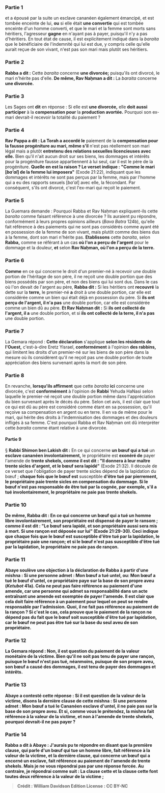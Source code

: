 
### Partie 1
et a épousé par la suite un esclave cananéen également émancipé, et est tombée enceinte de lui, <b>ou</b> si elle était <b>une convertie</b> qui est tombée enceinte d'un homme converti, et que le mari et la femme sont morts sans héritiers, l'agresseur <b>gagne</b> en n'ayant pas à payer, puisqu'il n'y a pas d'héritiers. En tout état de cause, il est explicitement indiqué dans la <i>baraita</i> que le bénéficiaire de l'indemnité qui lui est due, y compris celle qu'elle aurait reçue de son vivant, n'est pas son mari mais plutôt ses héritiers.

### Partie 2
<b>Rabba a dit :</b> Cette <i>baraita</i> concerne <b>une divorcée;</b> puisqu'ils ont divorcé, le mari n'hérite pas d'elle. <b>De même, Rav Naḥman a dit : </b> La <i>baraita</i> concerne <b>une divorcée.</b>

### Partie 3
Les Sages ont <b>dit</b> en réponse : Si elle est <b>une divorcée,</b> elle <b>doit aussi participer</b> à la <b>compensation pour</b> la <b>production avortée.</b> Pourquoi son ex-mari devrait-il recevoir la totalité du paiement ?

### Partie 4
<b>Rav Pappa a dit : La Torah a accordé le</b> paiement de la <b>compensation pour <b>la fausse progéniture</b> au mari, même s'il</b> n'est pas réellement son mari légal mais a plutôt <b>entretenu des relations sexuelles licencieuses avec elle.</b> Bien qu'il n'ait aucun droit sur ses biens, les dommages et intérêts pour la progéniture fausse appartiennent à lui seul, car il est le père de la progéniture. <b>Quelle en est la raison ? Le verset indique : "Comme le mari [<i>ba'al</i>] de la femme lui imposera"</b> (Exode 21:22), indiquant que les dommages et intérêts ne sont pas perçus par la femme, mais par l'homme qui a eu des rapports sexuels [<i>ba'al</i>] avec elle, la fécondant. Par conséquent, s'ils ont divorcé, c'est l'ex-mari qui reçoit le paiement.

### Partie 5
La Guemara demande : Pourquoi Rabba et Rav Naḥman expliquent-ils cette <i>baraita</i> comme faisant référence à une divorcée ? Ils auraient pu répondre, conformément à leurs propres opinions ailleurs (<i>Bava Batra</i> 124b), qu'elle fait référence à des paiements qui ne sont pas considérés comme ayant été en possession de la femme de son vivant, mais plutôt comme des biens dus à la femme, dont son mari n'hérite pas. <b>Etablissons</b> cette <i>baraita</i>, selon <b>Rabba,</b> comme se référant à un cas <b>où l'on a perçu de l'argent</b> pour le dommage et la douleur, <b>et</b> selon <b>Rav Naḥman, où l'on a perçu de la terre.</b>

### Partie 6
<b>Comme</b> en ce qui concerne le droit d'un premier-né à recevoir une double portion de l'héritage de son père, il ne reçoit une double portion que des biens possédés par son père, et non des biens qui lui sont dus. Dans le cas où l'on devait de l'argent au père, <b>Rabba dit :</b> Si les héritiers ont <b>recouvré</b> la dette sur la <b>terre,</b> le premier-né <b>a</b> droit à une double portion, car elle est considérée comme un bien qui était déjà en possession du père. Si <b>ils ont perçu de l'argent, il n'a pas</b> une double portion, car elle est considérée comme un bien dû au père. <b>Et Rav Naḥman dit :</b> Si <b>ils ont collecté de l'argent, il a</b> une double portion, et si <b>ils ont collecté de la terre, il n'a pas</b> une double portion.

### Partie 7
La Gemara répond : <b>Cette déclaration</b> s'applique <b>selon les résidents de l'Ouest,</b> c'est-à-dire Eretz Yisrael, <b>conformément</b> à l'opinion <b>des rabbins,</b> qui limitent les droits d'un premier-né sur les biens de son père dans la mesure où ils considèrent qu'il ne reçoit pas une double portion de toute appréciation des biens survenant après la mort de son père.

### Partie 8
En revanche, <b>lorsqu'ils affirment</b> que cette <i>baraita</i> <b>ici</b> concerne une divorcée, c'est <b>conformément</b> à l'opinion de <b>Rabbi</b> Yehuda HaNasi selon laquelle le premier-né reçoit une double portion même dans l'appréciation du bien survenant après le décès du père. Selon cet avis, il est clair que tout ce qui est dû au père est considéré comme étant en sa possession, qu'il reçoive sa compensation en argent ou en terre. Il en va de même pour le mari, qui hérite des droits à l'indemnisation des dommages et des douleurs infligés à sa femme. C'est pourquoi Rabba et Rav Naḥman ont dû interpréter cette <i>baraita</i> comme étant relative à une divorcée.

#### Partie 9
§ <b>Rabbi Shimon ben Lakish dit :</b> En ce qui concerne <b>un bœuf qui a tué</b> un <b>esclave cananéen involontairement,</b> le propriétaire est <b>exonéré de</b> payer l'amende de <b>trente shekels, comme il est dit : "Il donnera à leur maître trente sicles d'argent, et le bœuf sera lapidé"</b> (Exode 21:32). Il découle de ce verset que l'obligation de payer trente sicles dépend de la lapidation du bœuf ; <b>chaque fois que le bœuf est</b> susceptible <b>d'être tué par <b>pierrement, le propriétaire paie trente sicles</b> en compensation du dommage. Si <b>le bœuf n'est pas</b> responsable <b>de</b> être tué par <b>la cognée,</b> par exemple, s'il a tué involontairement, <b>le propriétaire ne paie pas trente shekels.</b>

### Partie 10
De même, <b>Rabba dit :</b> En ce qui concerne <b>un bœuf qui a tué un homme libre involontairement,</b> son propriétaire <b>est dispensé</b> de payer le <b>ransom ; comme il est dit : "Le bœuf sera lapidé, et son propriétaire aussi sera mis à mort. Si une rançon est déposée sur lui"</b> (Exode 21:29-30). Ceci indique que <b>chaque fois que le bœuf est</b> susceptible <b>d'être tué par <b>la lapidation, le propriétaire paie une rançon;</b> et si <b>le bœuf n'est pas</b> susceptible <b>d'être tué par <b>la lapidation, le propriétaire ne paie pas de rançon.</b>

### Partie 11
<b>Abaye soulève une objection à</b> la déclaration de Rabba à partir d'une mishna : Si une personne admet : <b>Mon bœuf a tué untel, ou:</b> Mon bœuf a tué <b>le bœuf d'untel, ce</b> propriétaire <b>paye sur la base de son propre</b> aveu (<i>Ketubot</i> 41a). Cela ne peut pas faire référence au paiement d'une amende, car une personne qui admet sa responsabilité dans un acte entraînant une amende est exemptée de payer l'amende. Il est clair que cela doit faire référence à un paiement pour lequel on peut se rendre responsable par l'admission. <b>Quoi, il ne fait pas</b> référence au paiement de <b>la rançon ?</b> Si c'est le cas, cela prouve que le paiement de la rançon ne dépend pas du fait que le bœuf soit susceptible d'être tué par lapidation, car le bœuf ne peut pas être tué sur la base du seul aveu de son propriétaire.

### Partie 12
La Gemara répond : <b>Non,</b> il est question du paiement de la <b>valeur</b> monétaire de la victime. Bien qu'il ne soit pas tenu de payer une rançon, puisque le bœuf n'est pas tué, néanmoins, puisque de son propre aveu, son bœuf a causé des dommages, il est tenu de payer des dommages et intérêts.

### Partie 13
Abaye a contesté cette réponse : <b>Si</b> il est question de la <b>valeur</b> de la victime, <b>disons la dernière clause</b> de cette mishna : Si une personne admet : <b>Mon bœuf a tué le</b> Cananéen <b>esclave d'untel, il ne paie pas sur la base de son propre</b> aveu. <b>Et si,</b> comme vous le prétendez, la mishna fait référence à la <b>valeur</b> de la victime, et non à l'amende de trente shekels, <b>pourquoi</b> devrait-il <b>ne pas</b> payer ?

### Partie 14
Rabba <b>a dit à</b> Abaye : <b>J'aurais pu te répondre</b> en disant que <b>la première clause,</b> qui parle d'un bœuf qui tue un homme libre, fait référence à la <b>valeur</b> de la victime, <b>et la dernière clause,</b> qui concerne un bœuf qui a encorné un esclave, fait référence au paiement de l'amende de trente <b>shekels. Mais je ne vous répondrai pas par une réponse forcée.</b> Au contraire, je répondrai comme suit : La clause <b>cette</b> et la clause <b>cette</b> font toutes deux référence à la <b>valeur</b> de la victime ;

>Crédit : William Davidson Edition
>License : CC BY-NC
